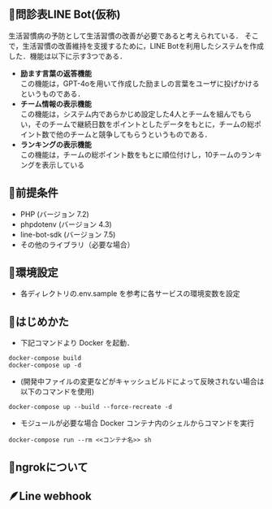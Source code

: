 ## 👑問診表LINE Bot(仮称)

 生活習慣病の予防として生活習慣の改善が必要であると考えられている．
 そこで，生活習慣の改善維持を支援するために，LINE Botを利用したシステムを作成した．機能は以下に示す3つである．
 
- **励ます言葉の返答機能**\
  この機能は，GPT-4oを用いて作成した励ましの言葉をユーザに投げかけるというものである．
- **チーム情報の表示機能**\
  この機能は，システム内であらかじめ設定した4人とチームを組んでもらい，そのチームで継続日数をポイントとしたデータをもとに，チームの総ポイント数で他のチームと競争してもらうというものである．
- **ランキングの表示機能**\
  この機能は，チームの総ポイント数をもとに順位付けし，10チームのランキングを表示している

## 📌前提条件

- PHP (バージョン 7.2)
- phpdotenv (バージョン 4.3)
- line-bot-sdk (バージョン 7.5)
- その他のライブラリ（必要な場合）

## 📝環境設定

- 各ディレクトリの.env.sample を参考に各サービスの環境変数を設定

## 🤖はじめかた

- 下記コマンドより Docker を起動．

```Shell
docker-compose build
docker-compose up -d
```

- (開発中ファイルの変更などがキャッシュビルドによって反映されない場合は以下のコマンドを使用)

```Shell
docker-compose up --build --force-recreate -d
```

- モジュールが必要な場合 Docker コンテナ内のシェルからコマンドを実行

```Shell
docker-compose run --rm <<コンテナ名>> sh
```

## 🐤ngrokについて

## 🪶Line webhook

## 
